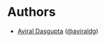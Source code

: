 Authors
=======

- [Aviral Dasgupta](http://www.aviraldg.com) ([@aviraldg](http://github.com/aviraldg))
